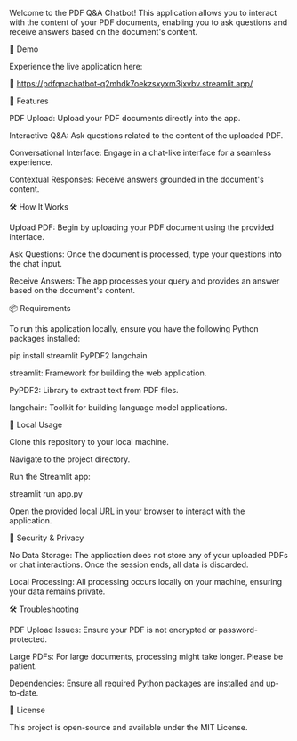 Welcome to the PDF Q&A Chatbot! This application allows you to interact with the content of your PDF documents, enabling you to ask questions and receive answers based on the document's content.

🚀 Demo

Experience the live application here:

🔗 https://pdfqnachatbot-q2mhdk7oekzsxyxm3jxvbv.streamlit.app/

🧠 Features

PDF Upload: Upload your PDF documents directly into the app.

Interactive Q&A: Ask questions related to the content of the uploaded PDF.

Conversational Interface: Engage in a chat-like interface for a seamless experience.

Contextual Responses: Receive answers grounded in the document's content.

🛠️ How It Works

Upload PDF: Begin by uploading your PDF document using the provided interface.

Ask Questions: Once the document is processed, type your questions into the chat input.

Receive Answers: The app processes your query and provides an answer based on the document's content.

📦 Requirements

To run this application locally, ensure you have the following Python packages installed:

pip install streamlit PyPDF2 langchain


streamlit: Framework for building the web application.

PyPDF2: Library to extract text from PDF files.

langchain: Toolkit for building language model applications.

🧪 Local Usage

Clone this repository to your local machine.

Navigate to the project directory.

Run the Streamlit app:

streamlit run app.py


Open the provided local URL in your browser to interact with the application.

🔐 Security & Privacy

No Data Storage: The application does not store any of your uploaded PDFs or chat interactions. Once the session ends, all data is discarded.

Local Processing: All processing occurs locally on your machine, ensuring your data remains private.

🛠️ Troubleshooting

PDF Upload Issues: Ensure your PDF is not encrypted or password-protected.

Large PDFs: For large documents, processing might take longer. Please be patient.

Dependencies: Ensure all required Python packages are installed and up-to-date.

📄 License

This project is open-source and available under the MIT License.

